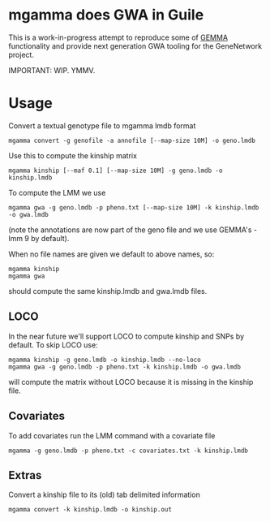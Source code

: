 # mgamma does GWA in Guile

This is a work-in-progress attempt to reproduce some of
[GEMMA](https://github.com/genetics-statistics/GEMMA) functionality and provide next generation GWA tooling for the GeneNetwork project.

IMPORTANT: WIP. YMMV.

# Usage

Convert a textual genotype file to mgamma lmdb format

```
mgamma convert -g genofile -a annofile [--map-size 10M] -o geno.lmdb
```

Use this to compute the kinship matrix

```
mgamma kinship [--maf 0.1] [--map-size 10M] -g geno.lmdb -o kinship.lmdb
```

To compute the LMM we use

```
mgamma gwa -g geno.lmdb -p pheno.txt [--map-size 10M] -k kinship.lmdb -o gwa.lmdb
```

(note the annotations are now part of the geno file and we use GEMMA's -lmm 9 by default).

When no file names are given we default to above names, so:

```
mgamma kinship
mgamma gwa
```

should compute the same kinship.lmdb and gwa.lmdb files.

## LOCO

In the near future we'll support LOCO to compute kinship and SNPs by default. To skip LOCO use:

```
mgamma kinship -g geno.lmdb -o kinship.lmdb --no-loco
mgamma gwa -g geno.lmdb -p pheno.txt -k kinship.lmdb -o gwa.lmdb
```

will compute the matrix without LOCO because it is missing in the kinship file.

## Covariates

To add covariates run the LMM command with a covariate file

```
mgamma -g geno.lmdb -p pheno.txt -c covariates.txt -k kinship.lmdb
```

## Extras

Convert a kinship file to its (old) tab delimited information

```
mgamma convert -k kinship.lmdb -o kinship.out
```
